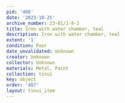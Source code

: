 ```yaml
---
pid: '488'
date: '2023-10-25'
archive_number: 23-01/1-8-2
title: Iron with water chamber, teal
description: Iron with water chamber, teal
extent: '1'
condition: Poor
date_unvalidated: Unknown
creator: Unknown
collector: Unknown
materials: Metal, Paint
collection: tinui
key: object
order: '487'
layout: tinui_item
---
```

